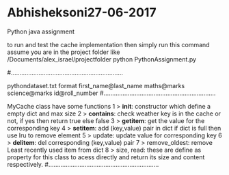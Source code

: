 # Abhisheksoni27-06-2017
Python java assignment 

to run and test the cache implementation then simply run this command
assume you are in the project folder like /Documents/alex_israel/projectfolder
python PythonAssignment.py

#.................................................................

pythondataset.txt format
first_name@last_name maths@marks science@marks id@roll_number
#.................................................................

MyCache class have some functions
1 > __init__:  constructor which define a empty dict and max size
2 > __contains__: check weather key is in the cache or not, if yes then return true else false
3 > __getitem__: get the value for the corresponding key
4 > __setitem__: add (key,value) pair in dict if dict is full then use lru to remove element
5 > update: update value for corresponding key
6 > __delitem__: del corresponding (key,value) pair
7 > remove_oldest: remove Least recently used item from dict
8 > size, read: these are define as property for this class to acess directly and return its size and content
respectively.
#................................................................

